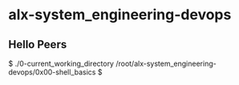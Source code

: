 # alx-system_engineering-devops

## Hello Peers

$ ./0-current_working_directory
/root/alx-system_engineering-devops/0x00-shell_basics
$
